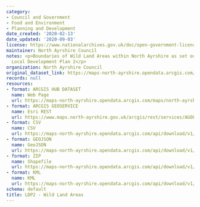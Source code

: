```yaml
---
category:
- Council and Government
- Food and Environment
- Planning and Development
date_created: '2020-02-13'
date_updated: '2020-09-03'
license: https://www.nationalarchives.gov.uk/doc/open-government-licence/version/3/
maintainer: North Ayrshire Council
notes: <p>Boundaries of Wild Land Areas within North Ayrshire as set out in the Adopted
  Local Development Plan 2</p>
organization: North Ayrshire Council
original_dataset_link: https://maps-north-ayrshire.opendata.arcgis.com/maps/north-ayrshire::ldp2-wild-land-areas
records: null
resources:
- format: ARCGIS HUB DATASET
  name: Web Page
  url: https://maps-north-ayrshire.opendata.arcgis.com/maps/north-ayrshire::ldp2-wild-land-areas
- format: ARCGIS GEOSERVICE
  name: Esri REST
  url: https://www.maps.north-ayrshire.gov.uk/arcgis/rest/services/AGOL/Open_Data_Portal4/MapServer/100
- format: CSV
  name: CSV
  url: https://maps-north-ayrshire.opendata.arcgis.com/api/download/v1/items/f0ffccc5935e4eaa979d951c1e7f2e7e/csv?layers=100
- format: GEOJSON
  name: GeoJSON
  url: https://maps-north-ayrshire.opendata.arcgis.com/api/download/v1/items/f0ffccc5935e4eaa979d951c1e7f2e7e/geojson?layers=100
- format: ZIP
  name: Shapefile
  url: https://maps-north-ayrshire.opendata.arcgis.com/api/download/v1/items/f0ffccc5935e4eaa979d951c1e7f2e7e/shapefile?layers=100
- format: KML
  name: KML
  url: https://maps-north-ayrshire.opendata.arcgis.com/api/download/v1/items/f0ffccc5935e4eaa979d951c1e7f2e7e/kml?layers=100
schema: default
title: LDP2 - Wild Land Areas
---
```


